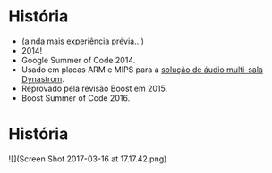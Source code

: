 # História

* (ainda mais experiência prévia...)
* 2014!
* Google Summer of Code 2014.
* Usado em placas ARM e MIPS para a [solução de áudio multi-sala
  Dynastrom](http://dynastrom.com/).
* Reprovado pela revisão Boost em 2015.
* Boost Summer of Code 2016.

# História

![](Screen Shot 2017-03-16 at 17.17.42.png)
